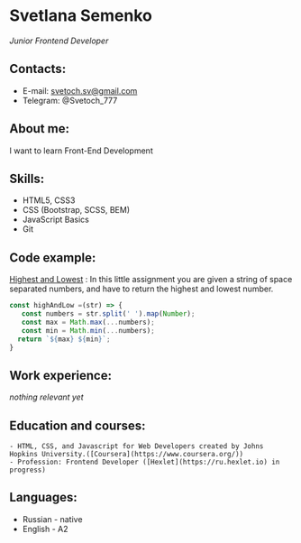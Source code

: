 # Svetlana Semenko

*Junior Frontend Developer*

## Contacts:
- E-mail: svetoch.sv@gmail.com
- Telegram: @Svetoch_777

## About me:

I want to learn Front-End Development
## Skills:
- HTML5, CSS3
- CSS (Bootstrap, SCSS, BEM)
- JavaScript Basics
- Git
## Code example:
[Highest and Lowest](https://www.codewars.com/kata/52f787eb172a8b4ae1000a34) : In this little assignment you are given a string of space separated numbers, and have to return the highest and lowest number.

```javascript
const highAndLow =(str) => {
   const numbers = str.split(' ').map(Number);
   const max = Math.max(...numbers);
   const min = Math.min(...numbers);
  return `${max} ${min}`;
}
```

## Work experience:
*nothing relevant yet*
## Education and courses:
    - HTML, CSS, and Javascript for Web Developers created by Johns Hopkins University.([Coursera](https://www.coursera.org/))
    - Profession: Frontend Developer ([Hexlet](https://ru.hexlet.io) in progress)

## Languages:
- Russian - native
- English - A2
